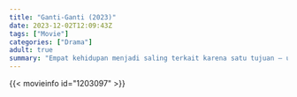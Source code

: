 ```yaml
---
title: "Ganti-Ganti (2023)"
date: 2023-12-02T12:09:43Z
tags: ["Movie"]
categories: ["Drama"]
adult: true
summary: "Empat kehidupan menjadi saling terkait karena satu tujuan – untuk membalas dendam. Segalanya menjadi lebih berdarah dan kacau ketika mereka semua menyadari siapa dalang sebenarnya."
---
```


<mux-player stream-type="on-demand"
src="https://kp3d-my.sharepoint.com/personal/ryoo_kp3d_onmicrosoft_com/_layouts/15/download.aspx?share=ER-5jpyG5ydHts5cgWNb4IYB0eH3a2cPtD3S1JFmnMtYKw" prefer-playback="mse" controls>

</mux-player>


{{< movieinfo id="1203097" >}}

<script src="https://cdn.jsdelivr.net/npm/@mux/mux-player"></script>

 <script type="application/ld+json ">
{
"@context": "https://schema.org/",
"@type": "VideoObject",
"name": "Ganti-Ganti (2023)",
"contentUrl": "https://stream.mux.com/2RwuOL6201etHamCXftpjKb9qRnGvmNVmgBeAtBGQ4Eg.m3u8",
"thumbnailUrl": "https://www.themoviedb.org/t/p/original/aTfFw75zlTDyCAZryMJAxhZVvPP.jpg?width=314&fit_mode=preserve&time=25",
"uploadDate": "2023-12-02T12:09:43Z",
}

</script>